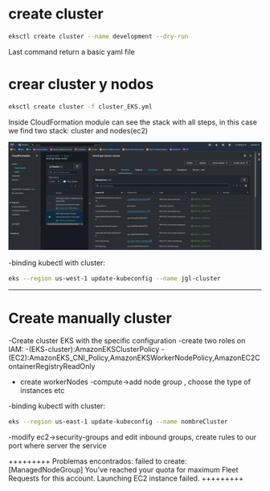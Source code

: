 # create cluster
```sh
eksctl create cluster --name development --dry-run
```
Last command return a basic yaml file
# crear cluster y nodos
```sh
eksctl create cluster -f cluster_EKS.yml

```
Inside CloudFormation module can see the stack with all steps, in this case we find two stack: cluster and nodes(ec2)

![alt text](/documents/cloudformation.png "cloudformation")

-binding kubectl with cluster:
```sh
eks --region us-west-1 update-kubeconfig --name jgl-cluster
```

--------------------------------------------------------
# Create manually cluster
-Create cluster EKS with the specific configuration
-create two roles on IAM:
    -(EKS-cluster):AmazonEKSClusterPolicy
    -(EC2):AmazonEKS_CNI_Policy,AmazonEKSWorkerNodePolicy,AmazonEC2ContainerRegistryReadOnly
- create workerNodes
    -compute->add node group , choose the type of instances etc
    
-binding kubectl with cluster:
```sh
eks --region us-east-1 update-kubeconfig --name nombreCluster
```
-modify ec2->security-groups and edit inbound groups, create rules to our port where server the service 




+++++++++
Problemas encontrados:
failed to create: [ManagedNodeGroup]
You've reached your quota for maximum Fleet Requests for this account. Launching EC2 instance failed.
+++++++++